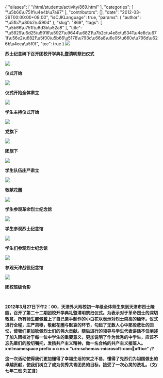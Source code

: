 {
    "aliases": [
        "/html/students/activity/869.html"
    ],
    "categories": [
        "\u5b66\u751f\u4e4b\u7a97"
    ],
    "contributors": [],
    "date": "2012-03-29T00:00:00+08:00",
    "isCJKLanguage": true,
    "params": {
        "author": "\u5fb7\u80b2\u5904"
    },
    "slug": "869",
    "tags": [
        "\u5b66\u751f\u6d3b\u52a8"
    ],
    "title": "\u5929\u6d25\u5916\u5927\u9644\u6821\u7b2c\u4e8c\u5341\u4e8c\u671f\u56e2\u6821\u5f00\u5b66\u5178\u793c\u66a8\u6e05\u660e\u796d\u626b\u4eea\u5f0f",
    "toc": true
}
![](https://cdn.tfls.online/mirror/full/4393ab247c72ff60e654bcc28fcd7c5b629eb933.jpg)

**烈士纪念碑下召开团校开学典礼暨清明祭扫仪式**

**![](https://cdn.tfls.online/mirror/full/2a55e49b2b4fa8fd66a568484b5ba432479937fb.jpg)**

**仪式开始**

**![](https://cdn.tfls.online/mirror/full/f8a2cca6a9d7ebbab0ff30cc8b8134131a8934b8.jpg)**

**仪式开始全体肃立**

**![](https://cdn.tfls.online/mirror/full/082bdae8bb3ba659108c02c6658af9cd904ef51a.jpg)**

**学生主持仪式开始**

**![](https://cdn.tfls.online/mirror/full/1eb77c1268c8902b8190439bfbb3056d6326aab1.jpg)**

**党旗下**

**![](https://cdn.tfls.online/mirror/full/4371c8bd3a9b7de021d78e9a9e43f4da09c8c509.jpg)**

**团旗下**

**![](https://cdn.tfls.online/mirror/full/266e5d29a075a43e9f7245d810af101ca54faa41.jpg)**

**学生队伍庄严肃立**

**![](https://cdn.tfls.online/mirror/full/f5f7545b0d1b4260e8685580ab61f37b3e0b8036.jpg)**

**敬献花圈**

**![](https://cdn.tfls.online/mirror/full/329472bd27d0f3f0237f78935fb7ba58872f27fd.jpg)**

**学生参观革命烈士纪念馆**

**![](https://cdn.tfls.online/mirror/full/1de10c4bcd3ee87b08ea846dccdc594cacd24232.jpg)**

**学生参观烈士纪念馆**

**![](https://cdn.tfls.online/mirror/full/6b8b60f9da0101b05b44beefc1806ad932543217.jpg)**

**学生们参观烈士纪念馆**

**![](https://cdn.tfls.online/mirror/full/1add28521bc8ed3a4a5d58fa67d9e10d7f9cd24f.jpg)**

**参观天津战役纪念馆**

**![](https://cdn.tfls.online/mirror/full/9537e2d3b7e83514d5c9742a1fe1802272310cd2.jpg)**

**团校班级合影**

 

**2012年3月27日下午2：00，天津外大附校初一年级全体师生来到天津市烈士陵园，召开了第二十二期团校开学典礼暨清明祭扫仪式。为表示对于革命烈士的深切敬意，所有师生都佩戴上了自己亲手制作的小白花以表示对烈士崇高的缅怀。仪式进行全程，庄严肃穆，敬献花圈与默哀的环节，勾起了无数人心中那段悲壮的回忆，使我们更加钦佩烈士们的伟大贡献。随后进行的领导与学生代表讲话不仅阐述了加入团校对于每一位中学生的重要意义，更加说明了作为优秀的中学生，应该不忘先辈们的殷切嘱托，发扬共产主义精神，做一名合格的共产主义接班人。xml:namespace prefix = o ns = "urn:schemas-microsoft-com:office:office" /?**

**这一次活动使得我们更加懂得了幸福生活的来之不易，懂得了先烈们为祖国做出的卓越贡献，使我们树立了成为优秀共青团员的目标，接受了一次心灵的洗礼。（文/七年二班 刘芷含）**

